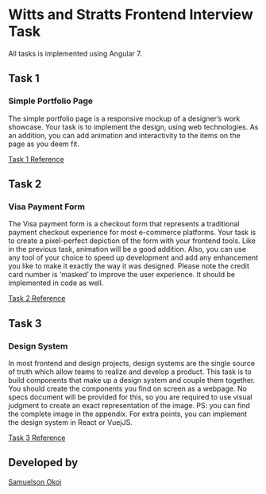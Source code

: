 # Witts and Stratts Frontend Interview Task

All tasks is implemented using Angular 7.

## Task 1

### Simple Portfolio Page

The simple portfolio page is a responsive mockup of a designer’s work showcase. Your task is to implement the design, using web technologies. As an addition, you can add animation and interactivity to the items on the page as you deem fit.

[Task 1 Reference](https://s3.amazonaws.com/w-s-tasks/portfolio-page-task/index.html)

## Task 2

### Visa Payment Form

The Visa payment form is a checkout form that represents a traditional payment checkout experience for most e-commerce platforms. Your task is to create a pixel-perfect depiction of the form with your frontend tools. Like in the previous task, animation will be a good addition. Also, you can use any tool of your choice to speed up development and add any enhancement you like to make it exactly the way it was designed. Please note the credit card number is ‘masked’ to improve the user experience. It should be implemented in code
as well. 

[Task 2 Reference](https://s3.amazonaws.com/w-s-tasks/payment-page-task/index.html)

## Task 3

### Design System

In most frontend and design projects, design systems are the single source of truth which allow teams to realize and develop a product. This task is to build components that make up a design system and couple them together. You should create the components you find on screen as a webpage. No specs document will be provided for this, so you are required to use visual judgment to create an exact representation of the image. PS: you can find the complete image in the appendix. For extra points, you can implement the design system in React or VuejJS.

[Task 3 Reference](https://s3.amazonaws.com/w-s-tasks/realpixels.png) 

## Developed by

[Samuelson Okoi](https://www.samuelsonokoi.com/)
